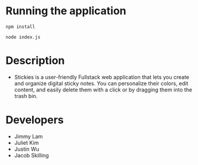 # Running the application
```
npm install
```

```
node index.js
```

# Description
- Stickies is a user-friendly Fullstack web application that lets you create and organize digital sticky notes. You can personalize their colors, edit content, and easily delete them with a click or by dragging them into the trash bin.

# Developers
- Jimmy Lam
- Juliet Kim
- Justin Wu
- Jacob Skilling